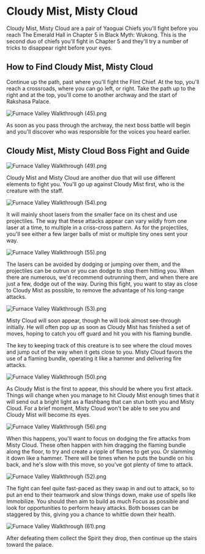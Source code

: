 # Cloudy Mist, Misty Cloud

Cloudy Mist, Misty Cloud are a pair of Yaoguai Chiefs you'll fight before you reach The Emerald Hall in Chapter 5 in Black Myth: Wukong. This is the second duo of chiefs you'll fight in Chapter 5 and they'll try a number of tricks to disappear right before your eyes. 

## How to Find Cloudy Mist, Misty Cloud

Continue up the path, past where you'll fight the Flint Chief. At the top, you'll reach a crossroads, where you can go left, or right. Take the path up to the right and at the top, you'll come to another archway and the start of Rakshasa Palace. 

![Furnace Valley Walkthrough \(45\).png](https://oyster.ignimgs.com/mediawiki/apis.ign.com/black-myth-wukong/e/ec/Furnace_Valley_Walkthrough_%2845%29.png)

As soon as you pass through the archway, the next boss battle will begin and you'll discover who was responsible for the voices you heard earlier. 

## Cloudy Mist, Misty Cloud Boss Fight and Guide

![Furnace Valley Walkthrough \(49\).png](https://oyster.ignimgs.com/mediawiki/apis.ign.com/black-myth-wukong/2/25/Furnace_Valley_Walkthrough_%2849%29.png)

Cloudy Mist and Misty Cloud are another duo that will use different elements to fight you. You'll go up against Cloudy Mist first, who is the creature with the staff. 

![Furnace Valley Walkthrough \(54\).png](https://oyster.ignimgs.com/mediawiki/apis.ign.com/black-myth-wukong/a/a6/Furnace_Valley_Walkthrough_%2854%29.png)

It will mainly shoot lasers from the smaller face on its chest and use projectiles. The way that these attacks appear can vary wildly from one laser at a time, to multiple in a criss-cross pattern. As for the projectiles, you'll see either a few larger balls of mist or multiple tiny ones sent your way. 

![Furnace Valley Walkthrough \(55\).png](https://oyster.ignimgs.com/mediawiki/apis.ign.com/black-myth-wukong/6/67/Furnace_Valley_Walkthrough_%2855%29.png)

The lasers can be avoided by dodging or jumping over them, and the projectiles can be outrun or you can dodge to stop them hitting you. When there are numerous, we'd recommend outrunning them, and when there are just a few, dodge out of the way. During this fight, you want to stay as close to Cloudy Mist as possible, to remove the advantage of his long-range attacks. 

![Furnace Valley Walkthrough \(53\).png](https://oyster.ignimgs.com/mediawiki/apis.ign.com/black-myth-wukong/5/5c/Furnace_Valley_Walkthrough_%2853%29.png)

Misty Cloud will soon appear, though he will look almost see-through initially. He will often pop up as soon as Cloudy Mist has finished a set of moves, hoping to catch you off guard and hit you with his flaming bundle. 

The key to keeping track of this creature is to see where the cloud moves and jump out of the way when it gets close to you. Misty Cloud favors the use of a flaming bundle, operating it like a hammer and delivering fire attacks. 

![Furnace Valley Walkthrough \(50\).png](https://oyster.ignimgs.com/mediawiki/apis.ign.com/black-myth-wukong/2/27/Furnace_Valley_Walkthrough_%2850%29.png)

As Cloudy Mist is the first to appear, this should be where you first attack. Things will change when you manage to hit Cloudy Mist enough times that it will send out a bright light as a flashbang that can stun both you and Misty Cloud. For a brief moment, Misty Cloud won't be able to see you and Cloudy Mist will become its eyes. 

![Furnace Valley Walkthrough \(56\).png](https://oyster.ignimgs.com/mediawiki/apis.ign.com/black-myth-wukong/7/74/Furnace_Valley_Walkthrough_%2856%29.png)

When this happens, you'll want to focus on dodging the fire attacks from Misty Cloud. These often happen with him dragging the flaming bundle along the floor, to try and create a ripple of flames to get you. Or slamming it down like a hammer. There will be times when he puts the bundle on his back, and he's slow with this move, so you've got plenty of time to attack. 

![Furnace Valley Walkthrough \(52\).png](https://oyster.ignimgs.com/mediawiki/apis.ign.com/black-myth-wukong/b/b0/Furnace_Valley_Walkthrough_%2852%29.png)

The fight can feel quite fast-paced as they swap in and out to attack, so to put an end to their teamwork and slow things down, make use of spells like Immobilize. You should then aim to build as much Focus as possible and look for opportunities to perform heavy attacks. Both bosses can be staggered by this, giving you a chance to whittle down their health. 

![Furnace Valley Walkthrough \(61\).png](https://oyster.ignimgs.com/mediawiki/apis.ign.com/black-myth-wukong/0/0f/Furnace_Valley_Walkthrough_%2861%29.png)

After defeating them collect the Spirit they drop, then continue up the stairs toward the palace. 
